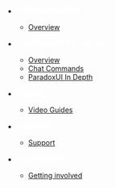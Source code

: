 -   <aaa style="color: White; font-size: larger; font-weight: bolder">Getting Started</aaa>

    -   [Overview](gettingstarted.md "Overview")

-   <aaa style="color: White; font-size: larger; font-weight: bolder">Commands & Features</aaa>

    -   [Overview](Commands_Features\overview.md "Overview")
    -   [Chat Commands](Commands_Features\chatcommands.md "Chat Commands")
    -   [ParadoxUI In Depth](Commands_Features\paradoxui.md "Chat Commands")

-   <aaa style="color:White; font-size: larger; font-weight: bolder">Guides</aaa>

    -   [Video Guides](VideoGuides\tutorials.md "Video Tutorials")

-   <aaa style="color:White; font-size: larger; font-weight: bolder">Support</aaa>

    -   [Support](Support\support.md "Support")

-   <aaa style="color:White; font-size: larger; font-weight: bolder">Contributing</aaa>
    -   [Getting involved](Contributing\gettinginvolved.md "Getting involved")
